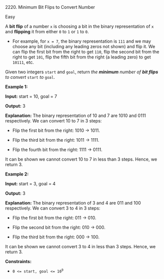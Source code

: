 2220\. Minimum Bit Flips to Convert Number

Easy

A **bit flip** of a number `x` is choosing a bit in the binary representation of `x` and **flipping** it from either `0` to `1` or `1` to `0`.

*   For example, for `x = 7`, the binary representation is `111` and we may choose any bit (including any leading zeros not shown) and flip it. We can flip the first bit from the right to get `110`, flip the second bit from the right to get `101`, flip the fifth bit from the right (a leading zero) to get `10111`, etc.

Given two integers `start` and `goal`, return _the **minimum** number of **bit flips** to convert_ `start` _to_ `goal`.

**Example 1:**

**Input:** start = 10, goal = 7

**Output:** 3

**Explanation:** The binary representation of 10 and 7 are 1010 and 0111 respectively. We can convert 10 to 7 in 3 steps: 

- Flip the first bit from the right: 1010 -> 1011. 

- Flip the third bit from the right: 1011 -> 1111\. 

- Flip the fourth bit from the right: 1111 -> 0111\. 
  
It can be shown we cannot convert 10 to 7 in less than 3 steps. Hence, we return 3.

**Example 2:**

**Input:** start = 3, goal = 4

**Output:** 3

**Explanation:** The binary representation of 3 and 4 are 011 and 100 respectively. We can convert 3 to 4 in 3 steps: 

- Flip the first bit from the right: 011 -> 010. 

- Flip the second bit from the right: 010 -> 000\. 

- Flip the third bit from the right: 000 -> 100\. 
  
It can be shown we cannot convert 3 to 4 in less than 3 steps. Hence, we return 3.

**Constraints:**

*   <code>0 <= start, goal <= 10<sup>9</sup></code>